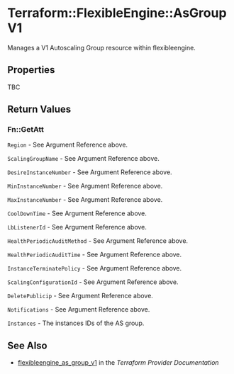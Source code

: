# Terraform::FlexibleEngine::AsGroupV1

Manages a V1 Autoscaling Group resource within flexibleengine.

## Properties

TBC

## Return Values

### Fn::GetAtt

`Region` - See Argument Reference above.

`ScalingGroupName` - See Argument Reference above.

`DesireInstanceNumber` - See Argument Reference above.

`MinInstanceNumber` - See Argument Reference above.

`MaxInstanceNumber` - See Argument Reference above.

`CoolDownTime` - See Argument Reference above.

`LbListenerId` - See Argument Reference above.

`HealthPeriodicAuditMethod` - See Argument Reference above.

`HealthPeriodicAuditTime` - See Argument Reference above.

`InstanceTerminatePolicy` - See Argument Reference above.

`ScalingConfigurationId` - See Argument Reference above.

`DeletePublicip` - See Argument Reference above.

`Notifications` - See Argument Reference above.

`Instances` - The instances IDs of the AS group.

## See Also

* [flexibleengine_as_group_v1](https://www.terraform.io/docs/providers/flexibleengine/r/as_group_v1.html) in the _Terraform Provider Documentation_